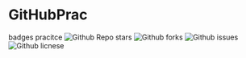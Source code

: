 # GitHubPrac

badges pracitce
![Github Repo stars](https://img.shields.io/github/stars/keillam/GitHubPrac?style=social)
![Github forks](https://img.shields.io/github/forks/keillam/GitHubPrac?style=social)
![Github issues](https://img.shields.io/github/issues/keillam/GitHubPrac)
![Github licnese](https://img.shields.io/github/license/keillam/GitHubPrac)
